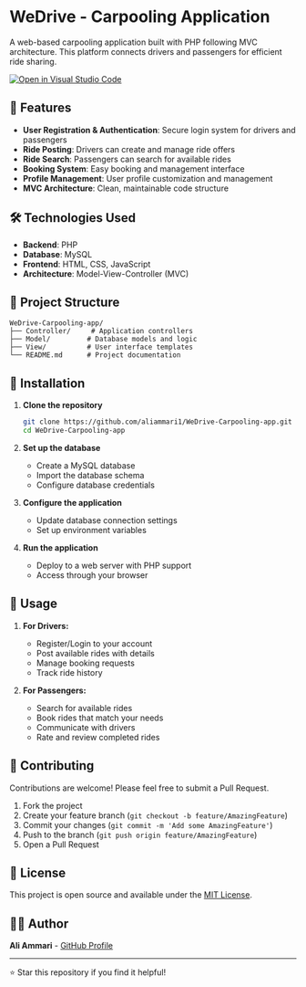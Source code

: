 # WeDrive - Carpooling Application

A web-based carpooling application built with PHP following MVC architecture. This platform connects drivers and passengers for efficient ride sharing.

[![Open in Visual Studio Code](https://classroom.github.com/assets/open-in-vscode-c66648af7eb3fe8bc4f294546bfd86ef473780cde1dea487d3c4ff354943c9ae.svg)](https://classroom.github.com/online_ide?assignment_repo_id=10743219&assignment_repo_type=AssignmentRepo)

## 🚗 Features

- **User Registration & Authentication**: Secure login system for drivers and passengers
- **Ride Posting**: Drivers can create and manage ride offers
- **Ride Search**: Passengers can search for available rides
- **Booking System**: Easy booking and management interface
- **Profile Management**: User profile customization and management
- **MVC Architecture**: Clean, maintainable code structure

## 🛠️ Technologies Used

- **Backend**: PHP
- **Database**: MySQL
- **Frontend**: HTML, CSS, JavaScript
- **Architecture**: Model-View-Controller (MVC)

## 📁 Project Structure

```
WeDrive-Carpooling-app/
├── Controller/     # Application controllers
├── Model/         # Database models and logic
├── View/          # User interface templates
└── README.md      # Project documentation
```

## 🚀 Installation

1. **Clone the repository**
   ```bash
   git clone https://github.com/aliammari1/WeDrive-Carpooling-app.git
   cd WeDrive-Carpooling-app
   ```

2. **Set up the database**
   - Create a MySQL database
   - Import the database schema
   - Configure database credentials

3. **Configure the application**
   - Update database connection settings
   - Set up environment variables

4. **Run the application**
   - Deploy to a web server with PHP support
   - Access through your browser

## 📖 Usage

1. **For Drivers:**
   - Register/Login to your account
   - Post available rides with details
   - Manage booking requests
   - Track ride history

2. **For Passengers:**
   - Search for available rides
   - Book rides that match your needs
   - Communicate with drivers
   - Rate and review completed rides

## 🤝 Contributing

Contributions are welcome! Please feel free to submit a Pull Request.

1. Fork the project
2. Create your feature branch (`git checkout -b feature/AmazingFeature`)
3. Commit your changes (`git commit -m 'Add some AmazingFeature'`)
4. Push to the branch (`git push origin feature/AmazingFeature`)
5. Open a Pull Request

## 📄 License

This project is open source and available under the [MIT License](LICENSE).

## 👨‍💻 Author

**Ali Ammari** - [GitHub Profile](https://github.com/aliammari1)

---

⭐ Star this repository if you find it helpful!